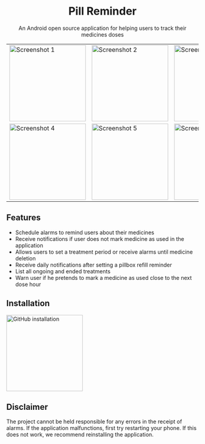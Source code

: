<h1 align="center">Pill Reminder</h1>
<p align="center">An Android open source application for helping users to track their medicines doses</p>

<div align="center">
  <table>
    <tr>
      <td><img src="https://github.com/user-attachments/assets/a50477e4-b429-43a9-8082-2ec9e68c37f7" alt="Screenshot 1" width="200"></td>
      <td><img src="https://github.com/user-attachments/assets/e28d9270-90f8-480f-9bfc-e610afabf5d6" alt="Screenshot 2" width="200"></td>
      <td><img src="https://github.com/user-attachments/assets/233da499-b311-4d3b-bb65-f1df0a5ba158" alt="Screenshot 3" width="200"></td>
    </tr>
    <tr>
     <td><img src="https://github.com/user-attachments/assets/f13f7c44-2372-4255-a9de-8f20e85ba6e8" alt="Screenshot 4" width="200"></td>
     <td><img src="https://github.com/user-attachments/assets/a6994074-30ea-40c7-9270-f99356ac3e2d" alt="Screenshot 5" width="200"></td>
     <td><img src="https://github.com/user-attachments/assets/4029d968-dc99-4677-8614-05172c329c44" alt="Screenshot 6" width="200"></td>
    </tr>
  </table>
</div>

<h2>Features</h2>
<ul>
  <li>Schedule alarms to remind users about their medicines</li>
  <li>Receive notifications if user does not mark medicine as used in the application</li>
  <li>Allows users to set a treatment period or receive alarms until medicine deletion</li>
  <li>Receive daily notifications after setting a pillbox refill reminder</li>
  <li>List all ongoing and ended treatments</li>
  <li>Warn user if he pretends to mark a medicine as used close to the next dose hour</li>
</ul>

<h2>Installation</h2>
<a href="https://github.com/vs-machado/PillReminder/releases/tag/1.0.0">
    <img alt="GitHub installation" width="200px" src="https://github.com/user-attachments/assets/aece0484-443f-46a8-9c81-d08efe0268b2" />
</a>

<h2>Disclaimer</h2>
The project cannot be held responsible for any errors in the receipt of alarms. If the application malfunctions, first try restarting your phone. If this does not work, we recommend reinstalling the application.
